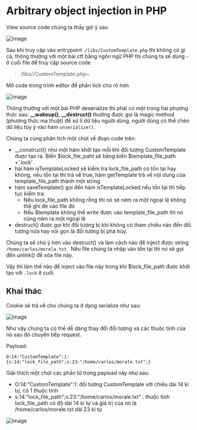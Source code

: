 # Arbitrary object injection in PHP

View source code chúng ta thấy gợi ý sau

![image](https://user-images.githubusercontent.com/68894302/178032140-17122f93-0eba-405c-aaa6-aad59d012d2f.png)

Sau khi truy cập vào entrypoint` /libs/CustomTemplate.php` thì không có gì cả, thông thường với một bài ctf bằng ngôn ngữ PHP thì chúng ta sẽ dùng `~` ở cuối file để truy cập source code

> /libs//CustemTemplate.php~

Mở code trong trình editor để phân tích cho rõ hơn

![image](https://user-images.githubusercontent.com/68894302/178042160-cbb3751f-b6bd-42da-bbad-901c080c0867.png)

Thông thường với một bài PHP deserialize thì phải có một trong hai phương thức sau: **__wakeup()**, **__destruct()**  thường được gọi là magic method (phương thức ma thuật) để xử lí dữ liệu người dùng, người dùng có thể chèn dữ liệu tùy ý vào hàm `unserialize()`.

Chúng ta cùng phân tích một chút về đoạn code trên:

+ __construct() như một hàm khởi tạo mỗi khi đối tượng CustomTemplate được tạo ra. Biến $lock_file_paht sẽ bằng biến $template_file_path +'.lock' .
+ hai hàm isTemplateLocked sẽ kiểm tra lock_file_path có tồn tại hay không, nếu tồn tại thì trả về true, hàm getTemplate trả về nội dung của template_file_path thành một string 
+ hàm saveTemplate() gọi đến hàm isTemplateLocked nếu tồn tại thì tiếp tục kiểm tra:
  	+ Nếu lock_file_path không rỗng thì nó sẽ ném ra một ngoại lệ không thể ghi đè vào file đó
  	+ Nếu $template không thể write được vào template_file_path thì nó cũng ném ra một ngoại lệ
+ destruct() được gọi khi đối tượng bị khi không có tham chiếu nào đến đối tượng nữa hay nói gọn là đối tương bị phá hủy.

Chúng ta sẽ chú ý hơn vào destruct() và làm cách nào để inject được string `/home/carlos/morela.txt ` Nếu file chúng ta nhập vào tồn tại thì nó sẽ gọi đến unlink() để xóa file này.

Vậy thì làm thế nào để inject vào file này trong khi $lock_file_path được khởi tạo với `.lock` ở cuối. 

## Khai thác

Cookie sẽ trả về cho chúng ta ở dạng serialize như sau:

![image](https://user-images.githubusercontent.com/68894302/178037324-dd7ad5ff-9820-4f7c-8c78-6bd5395e0af7.png)

Như vậy chúng ta có thể dễ dàng thay đổi đối tượng và các thuộc tính của nó sau đó chuyển tiếp request.

Payload:

`O:14:"CustomTemplate":1:{s:14:"lock_file_path";s:23:"/home/carlos/morale.txt";}`

Giải thích một chút các phần tử trong payload này như sau:

+ O:14:"CustomTemplate":1: đối tượng CustomTemplate với chiều dài 14 kí tự, có 1 thuộc tính 
+ s:14:"lock_file_path";s:23:"/home/carlos/morale.txt" : thuộc tính lock_file_path có độ dài 14 kí tự và giá trị của nó là /home/carlos/morale.txt dài 23 kí tự

![image](https://user-images.githubusercontent.com/68894302/178042456-3a547f59-e799-48c6-a479-01fa8854e6ba.png)
